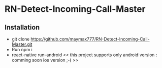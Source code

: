 # RN-Detect-Incoming-Call-Master

## Installation
- git clone https://github.com/maymax777/RN-Detect-Incoming-Call-Master.git
- Run npm i
- react-native run-android << this project supports only android version : comming soon ios version ;-) >>

